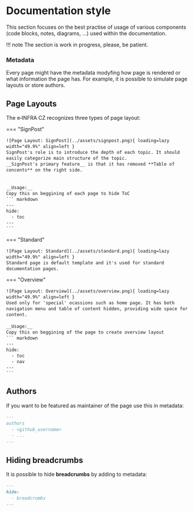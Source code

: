 # Documentation style

This section focuses on the best practise of usage of various components (code blocks, notes, diagrams, ...) used within the documentation.

!!! note
    The section is work in progress, please, be patient.

### Metadata

Every page might have the metadata modyfing how page is rendered or what information the page has.
For example, it is possible to simulate page layouts or store authors.  

## Page Layouts

The e&#8209;INFRA&#160;CZ recognizes three types of page layout:

=== "SignPost"

    ![Page Layout: SignPost](../assets/signpost.png){ loading=lazy width="49.9%" align=left }
    SignPost's role is to introduce the depth of each topic. It should easily categorize main structure of the topic.
    __SignPost's primary feature__ is that it has removed **Table of concents** on the right side.


    __Usage:__
    Copy this on beggining of each page to hide ToC
    ``` markdown 
    ---
    hide:
      - toc
    ---
    ```

=== "Standard"

    ![Page Layout: Standard](../assets/standard.png){ loading=lazy width="49.9%" align=left }   
    Standard page is default template and it's used for standard documentation pages.

=== "Overview"

    ![Page Layout: Overview](../assets/overview.png){ loading=lazy width="49.9%" align=left }   
    Used only for 'special' ocassions such as home page. It has both navigation menu and table of content hidden, providing wide space for content.

    __Usage:__
    Copy this on beggining of the page to create overview layout
    ``` markdown 
    ---
    hide:
      - toc
      - nav
    ---
    ```

## Authors

If you want to be featured as maintainer of the page use this in metadata:
``` markdown
---
authors
  - <github_username>
  - ...
---
```

## Hiding breadcrumbs

It is possible to hide __breadcrumbs__ by adding to metadata:
``` markdown
---
hide:
  - breadcrumbs
---
```
